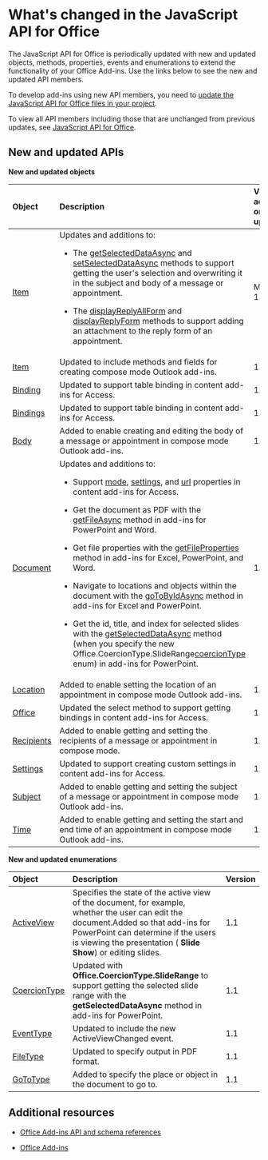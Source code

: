 
# What's changed in the JavaScript API for Office
The JavaScript API for Office is periodically updated with new and updated objects, methods, properties, events and enumerations to extend the functionality of your Office Add-ins. Use the links below to see the new and updated API members.

To develop add-ins using new API members, you need to [update the JavaScript API for Office files in your project](../docs/develop/update-your-javascript-api-for-office-and-manifest-schema-version.md).

To view all API members including those that are unchanged from previous updates, see [JavaScript API for Office](..https://dev.office.com/reference/add-ins/javascript-api-for-office).


## New and updated APIs

 **New and updated objects**


|**Object**|**Description**|**Version added or updated**|
|:-----|:-----|:-----|
|[Item](..https://dev.office.com/reference/add-ins/outlook/Office.context.mailbox.item)|Updates and additions to:<br><ul><li><p>The <a href="..https://dev.office.com/reference/add-ins/outlook/Office.context.mailbox.item#getSelectedDataAsync" target="_blank">getSelectedDataAsync</a> and <a href="..https://dev.office.com/reference/add-ins/outlook/Office.context.mailbox.item#setSelectedDataAsync" target="_blank">setSelectedDataAsync</a> methods to support getting the user's selection and overwriting it in the subject and body  of a message or appointment.</p></li><li><p>The <a href="..https://dev.office.com/reference/add-ins/outlook/Office.context.mailbox.item#displayReplyAllForm" target="_blank">displayReplyAllForm</a> and <a href="..https://dev.office.com/reference/add-ins/outlook/Office.context.mailbox.item#displayReplyForm" target="_blank">displayReplyForm</a> methods to support adding an attachment to the reply form of an appointment.</p></li></ul>|Mailbox 1.2|
|[Item](..https://dev.office.com/reference/add-ins/outlook/Office.context.mailbox.item)|Updated to include methods and fields for creating compose mode Outlook add-ins. |1.1|
|[Binding](..https://dev.office.com/reference/add-ins/shared/binding)|Updated to support table binding in content add-ins for Access.|1.1|
|[Bindings](..https://dev.office.com/reference/add-ins/shared/bindings.bindings)|Updated to support table binding in content add-ins for Access.|1.1|
|[Body](..https://dev.office.com/reference/add-ins/outlook/Body)|Added to enable creating and editing the body of a message or appointment in compose mode Outlook add-ins.|1.1|
|[Document](..https://dev.office.com/reference/add-ins/shared/document)|Updates and additions to: <ul><li><p>Support <a href="http://msdn.microsoft.com/library/551369c3-315b-428f-8b7e-08987f6b0e00(Office.15).aspx" target="_blank">mode</a>, <a href="http://msdn.microsoft.com/library/77ba7daf-419f-44b6-8747-7fd5618b7053(Office.15).aspx" target="_blank">settings</a>, and <a href="http://msdn.microsoft.com/library/480ac3c6-370e-4505-aba3-1d0dce9fb3dc(Office.15).aspx" target="_blank">url</a> properties in content add-ins for Access.</p></li><li><p>Get the document as PDF with the <a href="http://msdn.microsoft.com/library/35dda81c-235e-4eab-8a77-9acb3b73a380(Office.15).aspx" target="_blank">getFileAsync</a> method in add-ins for PowerPoint and Word.</p></li><li><p>Get file properties with the <a href="http://msdn.microsoft.com/library/2533a563-95ae-4d52-b2d5-a6783e4ef5b4(Office.15).aspx" target="_blank">getFileProperties</a> method in add-ins for Excel, PowerPoint, and Word.</p></li><li><p>Navigate to locations and objects within the document with the <a href="http://msdn.microsoft.com/library/35dda81c-235e-4eab-8a77-9acb3b73a380(Office.15).aspx" target="_blank">goToByIdAsync</a> method in add-ins for Excel and PowerPoint.</p></li><li><p>Get the id, title, and index for selected slides with the <a href="http://msdn.microsoft.com/library/f85ad02c-64f0-4b73-87f6-7f521b3afd69(Office.15).aspx" target="_blank">getSelectedDataAsync</a> method (when you specify the new <span class="keyword">Office.CoercionType.SlideRange</span><a href="http://msdn.microsoft.com/library/735eaab6-5e31-4bc2-add5-9d378900a31b(Office.15).aspx" target="_blank">coercionType</a> enum) in add-ins for PowerPoint.</p></li></ul>|1.1|
|[Location](..https://dev.office.com/reference/add-ins/outlook/Location)|Added to enable setting the location of an appointment in compose mode Outlook add-ins.|1.1|
|[Office](..https://dev.office.com/reference/add-ins/shared/office)|Updated the select method to support getting bindings in content add-ins for Access.|1.1|
|[Recipients](..https://dev.office.com/reference/add-ins/outlook/Recipients)|Added to enable getting and setting the recipients of a message or appointment in compose mode.|1.1|
|[Settings](..https://dev.office.com/reference/add-ins/shared/document.settings)|Updated to support creating custom settings in content add-ins for Access.|1.1|
|[Subject](..https://dev.office.com/reference/add-ins/outlook/Subject)|Added to enable getting and setting the subject of a message or appointment in compose mode Outlook add-ins.|1.1|
|[Time](..https://dev.office.com/reference/add-ins/outlook/Time)|Added to enable getting and setting the start and end time of an appointment in compose mode Outlook add-ins.|1.1|



**New and updated enumerations**


|**Object**|**Description**|**Version**|
|:-----|:-----|:-----|
|[ActiveView](..https://dev.office.com/reference/add-ins/shared/activeview-enumeration)|Specifies the state of the active view of the document, for example, whether the user can edit the document.Added so that add-ins for PowerPoint can determine if the users is viewing the presentation ( **Slide Show**) or editing slides. |1.1|
|[CoercionType](..https://dev.office.com/reference/add-ins/shared/coerciontype-enumeration)|Updated with  **Office.CoercionType.SlideRange** to support getting the selected slide range with the **getSelectedDataAsync** method in add-ins for PowerPoint.|1.1|
|[EventType](..https://dev.office.com/reference/add-ins/shared/eventtype-enumeration)|Updated to include the new ActiveViewChanged event.|1.1|
|[FileType](..https://dev.office.com/reference/add-ins/shared/filetype-enumeration)|Updated to specify output in PDF format.|1.1|
|[GoToType](..https://dev.office.com/reference/add-ins/shared/gototype-enumeration)|Added to specify the place or object in the document to go to.|1.1|

## Additional resources


- [Office Add-ins API and schema references](..https://dev.office.com/reference/add-ins/reference)
    
- [Office Add-ins](../docs/overview/office-add-ins.md)
    
